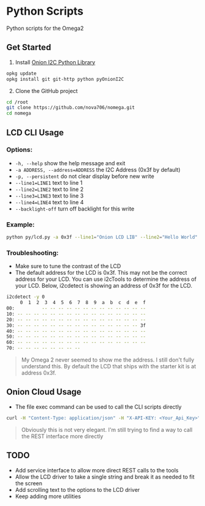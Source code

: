 # Python Scripts
Python scripts for the Omega2

## Get Started

1. Install [Onion I2C Python Library](https://wiki.onion.io/Documentation/Libraries/I2C-Python-Module)
```sh
opkg update
opkg install git git-http python pyOnionI2C
```

2. Clone the GitHub project
```sh
cd /root
git clone https://github.com/nova706/nomega.git
cd nomega
```

## LCD CLI Usage

### Options:

* ``-h, --help`` show the help message and exit
* ``-a ADDRESS, --address=ADDRESS`` the I2C Address (0x3f by default)
* ``-p, --persistent`` do not clear display before new write
* ``--line1=LINE1`` text to line 1
* ``--line2=LINE2`` text to line 2
* ``--line3=LINE3`` text to line 3
* ``--line4=LINE4`` text to line 4
* ``--backlight-off`` turn off backlight for this write

### Example:
```sh
python py/lcd.py -a 0x3f --line1="Onion LCD LIB" --line2="Hello World"
```

### Troubleshooting:

* Make sure to tune the contrast of the LCD
* The default address for the LCD is 0x3f. This may not be the correct address for your LCD. You can use i2cTools to determine the address of your LCD. Below, i2cdetect is showing an address of 0x3f for the LCD.
```sh
i2cdetect -y 0
     0  1  2  3  4  5  6  7  8  9  a  b  c  d  e  f
00:          -- -- -- -- -- -- -- -- -- -- -- -- --
10: -- -- -- -- -- -- -- -- -- -- -- -- -- -- -- --
20: -- -- -- -- -- -- -- -- -- -- -- -- -- -- -- --
30: -- -- -- -- -- -- -- -- -- -- -- -- -- -- -- 3f
40: -- -- -- -- -- -- -- -- -- -- -- -- -- -- -- --
50: -- -- -- -- -- -- -- -- -- -- -- -- -- -- -- --
60: -- -- -- -- -- -- -- -- -- -- -- -- -- -- -- --
70: -- -- -- -- -- -- -- --
```
> My Omega 2 never seemed to show me the address. I still don't fully understand this. By default the LCD that ships with the starter kit is at address 0x3f.

## Onion Cloud Usage

* The file exec command can be used to call the CLI scripts directly
```sh
curl -H "Content-Type: application/json" -H "X-API-KEY: <Your_Api_Key>" -X POST -d '{"command":"python","params":["/root/nomega/py/lcd.py","--line1=Hello World"],"env":""}' https://api.onion.io/v1/devices/<Your_Device_ID>/file/exec
```
> Obviously this is not very elegant. I'm still trying to find a way to call the REST interface more directly

## TODO

* Add service interface to allow more direct REST calls to the tools
* Allow the LCD driver to take a single string and break it as needed to fit the screen
* Add scrolling text to the options to the LCD driver
* Keep adding more utilities